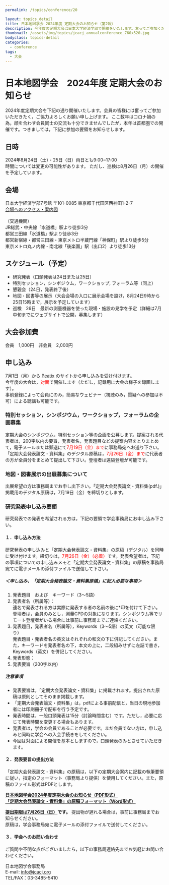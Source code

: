 ```yaml
---
permalink: /topics/conference/20

layout: topics_detail
title: 日本地図学会 2024年度 定期大会のお知らせ（第2報）
description: 今年度の定期大会は日本大学経済学部で開催をいたします。奮ってご参加ください。
thumbnail: /assets/img/topics/jcacj_annualconference_760x520.jpg
bodyclass: topics-detail
categories:
  - conference
tags:
  - 大会
---
```


# 日本地図学会　2024年度 定期大会のお知らせ

2024年度定期大会を下記の通り開催いたします。会員の皆様には奮ってご参加いただきたく，ご協力よろしくお願い申し上げます。
ここ数年はコロナ禍の為，顔を合わす会員同士の交流も十分できませんでしたが，本年は首都圏での開催です。つきましては，下記に参加の要領をお知らせします。

## 日時
2024年8月24日（土）・25日（日）両日とも9:00~17:00<br>
時間については変更の可能性があります。
ただし、巡検は8月26日（月）の開催を予定しています。

## 会場
日本大学経済学部7号館
〒101-0085 東京都千代田区西神田1-2-7<br>
[会場へのアクセス・案内図](https://www.eco.nihon-u.ac.jp/access/)<br>
<br>
（交通機関）<br>
JR総武・中央線「水道橋」駅より徒歩3分<br>
都営三田線「水道橋」駅より徒歩3分<br>
都営新宿線・都営三田線・東京メトロ半蔵門線「神保町」駅より徒歩5分<br>
東京メトロ丸ノ内線・南北線「後楽園」駅（出口2）より徒歩13分<br>

## スケジュール（予定）
- 研究発表（口頭発表は24日または25日）
- 特別セッション，シンポジウム，ワークショップ, フォーラム等（同上）
- 懇親会（24日，発表終了後）
- 地図・図書等の展示（大会会場の入口に展示会場を設け，8月24日9時から25日15時まで，展示を予定しています）
- 巡検　26日　最新の測量機器を使った現場・施設の見学を予定（詳細は7月中旬までにウェブサイトで公開，募集します）

## 大会参加費
会員　1,000円　非会員　2,000円<br>

## 申し込み
7月1日（月）から [Peatix](https://jcacj.peatix.com/) のサイトから申し込みを受け付けます。<br>
今年度の大会は，<span style="color: red; ">対面</span>で開催します（ただし，記録用に大会の様子を録画します）。<br>
事前登録によって会員にのみ，簡易なウェビナー（視聴のみ，質疑への参加は不可）による聴講も可能です。

### 特別セッション，シンポジウム，ワークショップ，フォーラムの企画募集

定期大会のシンポジウム，特別セッション等の企画を公募します。提案される代表者は，200字以内の要旨，発表者名，発表題目などの提案内容をとりまとめて，電子メールまたは郵送にて<span style="color: red; ">7月19日（金）まで</span>に事務局宛へお送り下さい。「定期大会発表論文・資料集」のデジタル原稿は，<span style="color: red; ">7月26日（金）まで</span>に代表者の方が全員分をまとめて提出して下さい。登壇者は遠隔登壇が可能です。

### 地図・図書展示の出展募集について
出展希望の方は事務局までお申し出下さい。「定期大会発表論文・資料集(pdf.)」掲載用のデジタル原稿は，7月19日（金）を締切りとします。<br>
### 研究発表申し込み要領
研究発表での発表を希望される方は，下記の要領で学会事務局にお申し込み下さい。<br>
#### １．申し込み方法
研究発表の申し込みと「定期大会発表論文・資料集」の原稿（デジタル）を同時に受け付けます。締切りは，<span style="color: red; ">7月26日（金）（必着）</span>です。発表希望者は，下記の事項についての申し込みメモと「定期大会発表論文・資料集」の原稿を事務局宛てに電子メールの添付ファイルで送信して下さい。

##### ＜申し込み、「定期大会発表論文・資料集原稿」に記入必要な事項＞
1. 発表題目　および　キーワード（3～5語）
2. 発表者名（所属等）：<br>
連名で発表される方は実際に発表する者の名前の後に*印を付けて下さい。登壇者は，会員のみとし，測量CPDの対象になります。シンポジウム等でリモート登壇者がいる場合には事前に事務局までご連絡ください。
3. 発表題目，発表者名（所属等），Keywords（3～5語）の英文（可能な限り）<br>
発表題目・発表者名の英文はそれぞれの和文の下に併記してください。また，キーワードを発表者名の下，本文の上に，二段組みせずに左詰で書き，Keywords（英文）を併記してください。
4. 発表形態：
5. 発表要旨（200字以内）

##### 注意事項
- 発表要旨は，「定期大会発表論文・資料集」に掲載されます。提出された原稿は原則としてそのまま掲載します。
- 「定期大会発表論文・資料集」は，pdfによる事前配信と，当日の現地参加者には印刷冊子で配布を行う予定です。
- 発表時間は，一般口頭発表は15分（討論時間含む）です。ただし，必要に応じて発表時間を変更する場合もあります。
- 発表者は，学会の会員であることが必要です。まだ会員でない方は，申し込みと同時に学会への入会手続きをしてください。
- 今回は対面による開催を基本としますので，口頭発表のみとさせていただきます。

#### ２．発表要旨の提出方法
「定期大会発表論文・資料集」の原稿は，以下の定期大会案内に記載の執筆要領に従い，指定のフォーマット（事務局より提供）を使用してください。また，原稿のファイル形式はPDFとします。

**[日本地図学会2024年度定期大会のお知らせ（PDF形式）](../../archive/file/program/2024Tokyo_entryguide.pdf)**<br>
**[「定期大会発表論文・資料集」の原稿フォーマット（Word形式）](../../archive/file/program/Templete2024JCA.docx)**<br>

**<u>提出期限は7月26日（日）</u>です。** 
提出物が遅れる場合は，事前に事務局までお知らせください。<br>
原稿は，学会事務局宛に電子メールの添付ファイルで送付してください。<br>
#### ３．学会へのお問い合わせ
ご質問や不明な点がございましたら，以下の事務局連絡先までお気軽にお問い合わせください。

日本地図学会事務局<br>
E-mail: [info@jcacj.org](<mailto:info@jcacj.org>)<br>
TEL/FAX：03-3485-5410
